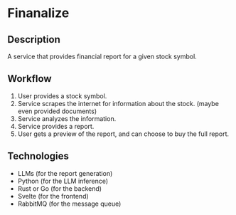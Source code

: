 # Finanalize

## Description

A service that provides financial report for a given stock symbol.

## Workflow

1. User provides a stock symbol.
2. Service scrapes the internet for information about the stock. (maybe even provided documents)
3. Service analyzes the information.
4. Service provides a report.
5. User gets a preview of the report, and can choose to buy the full report.

## Technologies

- LLMs (for the report generation)
- Python (for the LLM inference)
- Rust or Go (for the backend)
- Svelte (for the frontend)
- RabbitMQ (for the message queue)
